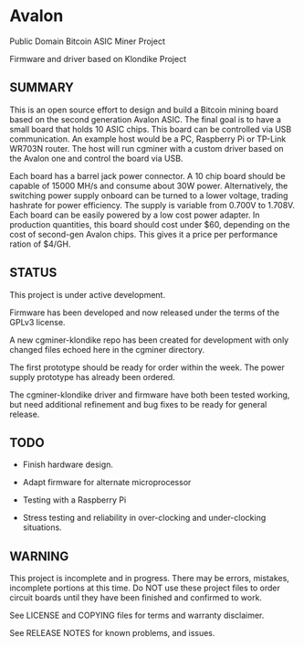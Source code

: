 Avalon
========

Public Domain Bitcoin ASIC Miner Project

Firmware and driver based on Klondike Project
  
## SUMMARY

  This is an open source effort to design and build a Bitcoin mining board based on the second generation Avalon ASIC. The final goal is to have a small board that holds 10 ASIC chips. This board can be controlled via USB communication. An example host would be a PC, Raspberry Pi or TP-Link WR703N router. The host will run cgminer with a custom driver based on the Avalon one and control the board via USB.
    
  
  Each board has a barrel jack power connector. A 10 chip board should be capable of 15000 MH/s and consume about 30W power. Alternatively, the switching power supply onboard can be turned to a lower voltage, trading hashrate for power efficiency. The supply is variable from 0.700V to 1.708V. Each board can be easily powered by a low cost power adapter. In production quantities, this board should cost under $60, depending on the cost of second-gen Avalon chips. This gives it a price per performance ration of $4/GH.
  
## STATUS

  This project is under active development. 
  
  Firmware has been developed and now released under the terms of the GPLv3 license.
  
  A new cgminer-klondike repo has been created for development with only changed files echoed here in the cgminer directory.
  
  The first prototype should be ready for order within the week. The power supply prototype has already been ordered.
  
  The cgminer-klondike driver and firmware have both been tested working, but need additional refinement and bug fixes to be ready for general release.
  
  
## TODO

 - Finish hardware design.

 - Adapt firmware for alternate microprocessor

 - Testing with a Raspberry Pi

 - Stress testing and reliability in over-clocking and under-clocking situations.
  
## WARNING

  This project is incomplete and in progress. There may be errors, mistakes, incomplete portions at this time. Do NOT use these project files to order circuit boards until they have been finished and confirmed to work.
  
  See LICENSE and COPYING files for terms and warranty disclaimer.
  
  See RELEASE NOTES for known problems, and issues.
